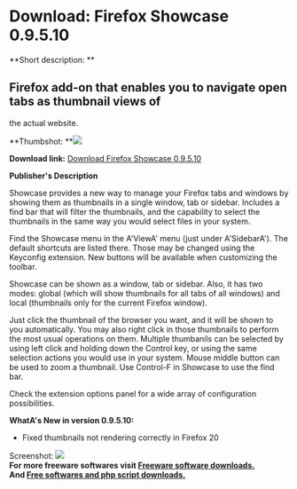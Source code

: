# Download: Firefox Showcase 0.9.5.10

**Short description: **

## Firefox add-on that enables you to navigate open tabs as thumbnail views of
the actual website.

  
**Thumbshot: **![](http://www.freewarefiles.com/screenshot/firefoxshowcase_md.gif)   
  
**Download link:** [Download Firefox Showcase 0.9.5.10](http://freesoftwares.boysofts.com/Firefox-Showcase_program_24001.html)  
  

**Publisher's Description**  
  

Showcase provides a new way to manage your Firefox tabs and windows by showing
them as thumbnails in a single window, tab or sidebar. Includes a find bar
that will filter the thumbnails, and the capability to select the thumbnails
in the same way you would select files in your system.

Find the Showcase menu in the A'ViewA' menu (just under A'SidebarA'). The
default shortcuts are listed there. Those may be changed using the Keyconfig
extension. New buttons will be available when customizing the toolbar.

Showcase can be shown as a window, tab or sidebar. Also, it has two modes:
global (which will show thumbnails for all tabs of all windows) and local
(thumbnails only for the current Firefox window).

Just click the thumbnail of the browser you want, and it will be shown to you
automatically. You may also right click in those thumbnails to perform the
most usual operations on them. Multiple thumbanils can be selected by using
left click and holding down the Control key, or using the same selection
actions you would use in your system. Mouse middle button can be used to zoom
a thumbnail. Use Control-F in Showcase to use the find bar.

Check the extension options panel for a wide array of configuration
possibilities.

**WhatA's New in version 0.9.5.10:**

  * Fixed thumbnails not rendering correctly in Firefox 20 

  
  
Screenshot: ![](http://www.freewarefiles.com/screenshot/firefoxshowcase.gif)  
**For more freeware softwares visit [Freeware software downloads.](http://freesoftwares.boysofts.com/)**   
**And [Free softwares and php script downloads.](http://www.boysofts.com/)**

